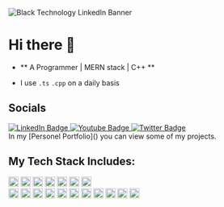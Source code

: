 ![Black Technology LinkedIn Banner](https://github.com/Nishant891/ChatBot/assets/109356848/f2bf2609-bcfa-4c74-a045-2e2c52509638)

# Hi there 👋

- ** A Programmer | MERN stack | C++ **

- I use `.ts` `.cpp` on a daily basis

## Socials
<div id="badges">
  <a href="your-linkedin-URL">
    <img src="https://img.shields.io/badge/LinkedIn-blue?style=for-the-badge&logo=linkedin&logoColor=white" alt="LinkedIn Badge"/>
  </a>
  <a href="https://nishant-app.vercel.app/">
    <img src="https://img.shields.io/badge/YouTube-red?style=for-the-badge&logo=youtube&logoColor=white" alt="Youtube Badge"/>
  </a>
  <a href="your-twitter-URL">
    <img src="https://img.shields.io/badge/Twitter-blue?style=for-the-badge&logo=twitter&logoColor=white" alt="Twitter Badge"/>
  </a>
</div>
In my [Personel Portfolio]() you can view some of my projects.

## My Tech Stack Includes:
 <img src="https://upload.wikimedia.org/wikipedia/commons/4/4c/Typescript_logo_2020.svg" alt="TypeScript" height="20"/> <img src="https://logodownload.org/wp-content/uploads/2022/04/javascript-logo.png" alt="JavaScript" height="20"/> <img src="https://logowik.com/content/uploads/images/react.jpg" alt="ReactJS" height="20"/> <img src="https://seeklogo.com/images/N/next-js-icon-logo-EE302D5DBD-seeklogo.com.png" alt="NextJS" height="20"/> <img src="https://cdn.worldvectorlogo.com/logos/tailwind-css-2.svg" alt="TailwindCSS" height="20"/> <img src="https://upload.wikimedia.org/wikipedia/commons/d/d9/Node.js_logo.svg" alt="NodeJS" height="20"/> <img src="https://img.favpng.com/6/10/20/node-js-express-js-javascript-solution-stack-web-application-png-favpng-DDWUihkSRhCUit2smgJFF9Cgd_t.jpg" alt="ExpressJS" height="20"/>  
<img src="https://asset.brandfetch.io/idvS_RDVeX/id6dzu5Kbh.svg?updated=1696967448027" alt="Appwrite" height="20"/> <img src="https://cdn.worldvectorlogo.com/logos/mysql-logo.svg" alt="MySQL" height="20"/> <img src="https://www.vhv.rs/dpng/d/145-1450243_mongodb-logo-png-transparent-png.png" alt="MongoDB" height="20"/> <img src="https://raw.githubusercontent.com/detain/svg-logos/master/svg/g/git-icon.svg" alt="Git" height="20"/> <img src="https://www.logo.wine/a/logo/Linux/Linux-Logo.wine.svg" alt="Framer Motion" height="20"/> <img src="https://upload.wikimedia.org/wikipedia/commons/1/1f/Python_logo_01.svg" alt="Python" height="20"/> <img src="https://www.liblogo.com/img-logo/ja362j8d5-java-logo-java-logo-transparent-png-stickpng.png" alt="Java" height="20"/> <img src="https://logos-download.com/wp-content/uploads/2022/11/C_Logo-622x700.png" alt="C/C++" height="20"/> <img src="https://cdn.worldvectorlogo.com/logos/socket-io.svg" alt="Socket.IO" height="20"/> <img src="https://upload.wikimedia.org/wikipedia/commons/8/89/Baboon.svg" alt="CodeMirror" height="20"/> <img src="https://cdn.worldvectorlogo.com/logos/framer-motion.svg" alt="Framer Motion" height="20"/>




